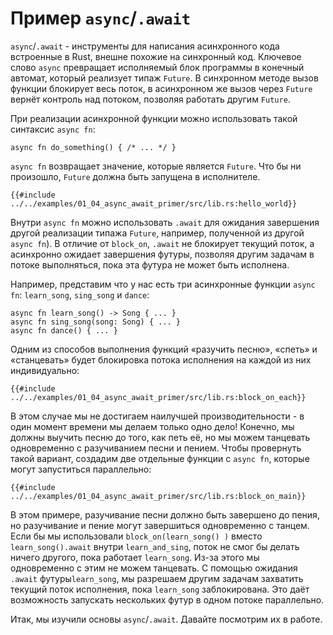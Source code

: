 # Пример `async`/`.await`

`async`/`.await` - инструменты для написания асинхронного кода встроенные в Rust, внешне похожие  на синхронный код. Ключевое слово `async` превращает исполняемый блок программы в конечный автомат, который реализует типаж `Future`. В синхронном методе вызов функции блокирует весь поток, в асинхронном же вызов через `Future` вернёт контроль над потоком, позволяя работать другим `Future`.

При реализации асинхронной функции можно использовать такой синтаксис `async fn`:

```rust,edition2018
async fn do_something() { /* ... */ }
```

`async fn` возвращает значение, которые является `Future`. Что бы ни произошло, `Future` должна быть запущена в исполнителе.

```rust,edition2018
{{#include ../../examples/01_04_async_await_primer/src/lib.rs:hello_world}}
```

Внутри `async fn` можно использовать  `.await` для ожидания завершения другой реализации типажа `Future`, например, полученной из другой `async fn`). В отличие от `block_on`, `.await` не блокирует текущий поток, а асинхронно ожидает завершения футуры, позволяя другим задачам в потоке выполняться, пока эта футура не может быть исполнена.

Например, представим что у нас есть три асинхронные функции `async fn`: `learn_song`, `sing_song` и `dance`:

```rust,ignore
async fn learn_song() -> Song { ... }
async fn sing_song(song: Song) { ... }
async fn dance() { ... }
```

Одним из способов выполнения функций «разучить песню», «спеть» и «станцевать» будет блокировка потока исполнения на каждой из них индивидуально:

```rust,ignore
{{#include ../../examples/01_04_async_await_primer/src/lib.rs:block_on_each}}
```

В этом случае мы не достигаем наилучшей производительности - в один момент времени мы делаем только одно дело! Конечно, мы должны выучить песню до того, как петь её, но  мы можем танцевать одновременно с разучиванием песни и пением. Чтобы провернуть такой вариант, создадим две отдельные функции с `async fn`, которые могут запуститься параллельно:

```rust,ignore
{{#include ../../examples/01_04_async_await_primer/src/lib.rs:block_on_main}}
```

В этом примере, разучивание песни должно быть завершено до пения, но разучивание и пение могут завершиться одновременно с танцем. Если бы мы использовали `block_on(learn_song() )` вместо `learn_song().await` внутри `learn_and_sing`, поток не смог бы делать ничего другого, пока работает `learn_song`. Из-за этого мы  одновременно с этим не можем танцевать.  С помощью ожидания `.await` футуры`learn_song`, мы разрешаем другим задачам захватить текущий поток исполнения, пока `learn_song` заблокирована. Это даёт возможность запускать нескольких футур в одном потоке параллельно.

Итак, мы изучили основы `async`/`.await`. Давайте посмотрим их в работе.

